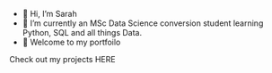 - 👋 Hi, I’m Sarah
- 🌱 I’m currently  an MSc Data Science conversion student learning Python, SQL and all things Data. 
- 💞️ Welcome to my portfoilo 

Check out my projects HERE
<!---
saraho1/saraho1 is a ✨ special ✨ repository because its `README.md` (this file) appears on your GitHub profile.
You can click the Preview link to take a look at your changes.
--->
